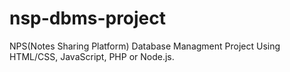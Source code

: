 # nsp-dbms-project
NPS(Notes Sharing Platform) Database Managment Project Using HTML/CSS, JavaScript, PHP or Node.js.
